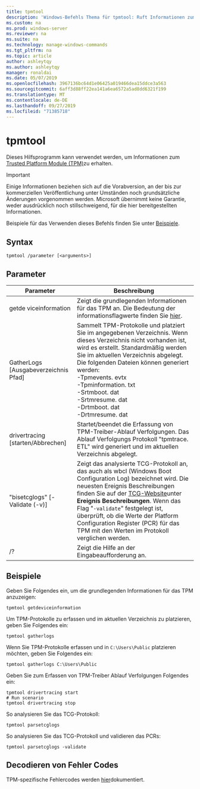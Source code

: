 ```yaml
---
title: tpmtool
description: 'Windows-Befehls Thema für tpmtool: Ruft Informationen zum Trusted Platform Module ab.'
ms.custom: na
ms.prod: windows-server
ms.reviewer: na
ms.suite: na
ms.technology: manage-windows-commands
ms.tgt_pltfrm: na
ms.topic: article
author: ashleytqy
ms.author: ashleytqy
manager: ronaldai
ms.date: 05/07/2019
ms.openlocfilehash: 3967136bc64d1e06425a019466dea15ddce3a563
ms.sourcegitcommit: 6aff3d88ff22ea141a6ea6572a5ad8dd6321f199
ms.translationtype: MT
ms.contentlocale: de-DE
ms.lasthandoff: 09/27/2019
ms.locfileid: "71385718"
---
```

# <a name="tpmtool"></a>tpmtool

Dieses Hilfsprogramm kann verwendet werden, um Informationen zum [Trusted Platform Module (TPM)](https://docs.microsoft.com/windows/security/information-protection/tpm/trusted-platform-module-overview)zu erhalten.

>[!IMPORTANT]
>Einige Informationen beziehen sich auf die Vorabversion, an der bis zur kommerziellen Veröffentlichung unter Umständen noch grundsätzliche Änderungen vorgenommen werden. Microsoft übernimmt keine Garantie, weder ausdrücklich noch stillschweigend, für die hier bereitgestellten Informationen.

Beispiele für das Verwenden dieses Befehls finden Sie unter [Beispiele](#tpmtool_examples).

## <a name="syntax"></a>Syntax

```
tpmtool /parameter [<arguments>]
```
## <a name="parameters"></a>Parameter

|Parameter|Beschreibung|
|---------|-----------|
|getde viceinformation|Zeigt die grundlegenden Informationen für das TPM an. Die Bedeutung der informationsflagwerte finden Sie [hier](https://docs.microsoft.com/windows/desktop/SecProv/win32-tpm-isreadyinformation#parameters).|
|GatherLogs [Ausgabeverzeichnis Pfad]|Sammelt TPM-Protokolle und platziert Sie im angegebenen Verzeichnis. Wenn dieses Verzeichnis nicht vorhanden ist, wird es erstellt. Standardmäßig werden Sie im aktuellen Verzeichnis abgelegt. Die folgenden Dateien können generiert werden: </br>-Tpmevents. evtx</br>-Tpminformation. txt</br>-Srtmboot. dat</br>-Srtmresume. dat</br>-Drtmboot. dat</br>-Drtmresume. dat</br>|
|drivertracing [starten/Abbrechen]|Startet/beendet die Erfassung von TPM-Treiber-Ablauf Verfolgungen. Das Ablauf Verfolgungs Protokoll "tpmtrace. ETL" wird generiert und im aktuellen Verzeichnis abgelegt.|
|"bisetcglogs" [-Validate (-v)]|Zeigt das analysierte TCG-Protokoll an, das auch als wbcl (Windows Boot Configuration Log) bezeichnet wird. Die neuesten Ereignis Beschreibungen finden Sie auf der [TCG-Website](https://trustedcomputinggroup.org/resource/pc-client-specific-platform-firmware-profile-specification/)unter **Ereignis Beschreibungen**. Wenn das Flag "`-validate`" festgelegt ist, überprüft, ob die Werte der Platform Configuration Register (PCR) für das TPM mit den Werten im Protokoll verglichen werden.|
|/?|Zeigt die Hilfe an der Eingabeaufforderung an.|

## <a name="tpmtool_examples"></a>Beispiele

Geben Sie Folgendes ein, um die grundlegenden Informationen für das TPM anzuzeigen:
```
tpmtool getdeviceinformation
```
Um TPM-Protokolle zu erfassen und im aktuellen Verzeichnis zu platzieren, geben Sie Folgendes ein:
```
tpmtool gatherlogs
```
Wenn Sie TPM-Protokolle erfassen und in `C:\Users\Public` platzieren möchten, geben Sie Folgendes ein:
```
tpmtool gatherlogs C:\Users\Public
```
Geben Sie zum Erfassen von TPM-Treiber Ablauf Verfolgungen Folgendes ein:
```
tpmtool drivertracing start
# Run scenario
tpmtool drivertracing stop
```
So analysieren Sie das TCG-Protokoll:
```
tpmtool parsetcglogs
```
So analysieren Sie das TCG-Protokoll und validieren das PCRs:
```
tpmtool parsetcglogs -validate
```

## <a name="decoding-error-codes"></a>Decodieren von Fehler Codes

TPM-spezifische Fehlercodes werden [hier](https://docs.microsoft.com/windows/desktop/com/com-error-codes-6)dokumentiert.
